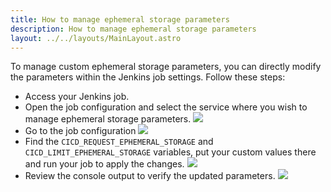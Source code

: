 ```yaml
---
title: How to manage ephemeral storage parameters
description: How to manage ephemeral storage parameters
layout: ../../layouts/MainLayout.astro
---
```


To manage custom ephemeral storage parameters, you can directly modify the parameters within the Jenkins job settings. Follow these steps:

- Access your Jenkins job.
- Open the job configuration and select the service where you wish to manage ephemeral storage parameters.
  ![](/img/jenkins/ephemeral-storage-parameters/1.jpg)
- Go to the job configuration 
  ![](/img/jenkins/ephemeral-storage-parameters/2.jpg)
- Find the `CICD_REQUEST_EPHEMERAL_STORAGE` and `CICD_LIMIT_EPHEMERAL_STORAGE` variables, put your custom values there and run your job to apply the changes.
  ![](/img/jenkins/ephemeral-storage-parameters/3.jpg)
- Review the console output to verify the updated parameters.
  ![](/img/jenkins/ephemeral-storage-parameters/4.png)
  

